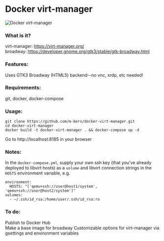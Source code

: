# Docker virt-manager

![Docker virt-manager](https://github.com/[m-bers]/[docker-virt-manager]/blob/[master]/docker-virt-manager.png?raw=true)

### What is it? 
virt-manager: https://virt-manager.org/  
broadway: https://developer.gnome.org/gtk3/stable/gtk-broadway.html

### Features:
Uses GTK3 Broadway (HTML5) backend--no vnc, xrdp, etc needed!

### Requirements:
git, docker, docker-compose

### Usage: 

    git clone https://github.com/m-bers/docker-virt-manager.git
    cd docker-virt-manager
    docker build -t docker-virt-manager . && docker-compose up -d
    
Go to http://localhost:8185 in your browser

### Notes:
In the `docker-compose.yml`, supply your own ssh key (that you've already deployed to libvirt hosts) as a `volume` and libvirt connection strings in the `HOSTS` environment variable, e.g.

    environment:
      HOSTS: "['qemu+ssh://user@host1/system', 'qemu+ssh://user@host2/system']"
    volumes:
      - ~/.ssh/id_rsa:/home/user/.ssh/id_rsa:ro
      
### To do:
Publish to Docker Hub  
Make a base image for broadway 
Customizable options for virt-manager via gsettings and environment variables  
